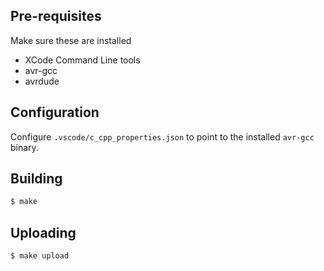 ## Pre-requisites

Make sure these are installed

- XCode Command Line tools
- avr-gcc
- avrdude

## Configuration

Configure `.vscode/c_cpp_properties.json` to point to the installed `avr-gcc` binary.

## Building

```sh
$ make
```

## Uploading

```sh
$ make upload
```
